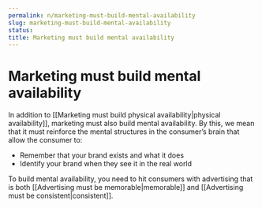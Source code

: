 ```yaml
---
permalink: n/marketing-must-build-mental-availability
slug: marketing-must-build-mental-availability
status: 
title: Marketing must build mental availability
---
```

# Marketing must build mental availability

In addition to [[Marketing must build physical availability|physical availability]], marketing must also build mental availability. By this, we mean that it must reinforce the mental structures in the consumer’s brain that allow the consumer to:

- Remember that your brand exists and what it does
- Identify your brand when they see it in the real world

To build mental availability, you need to hit consumers with advertising that is both [[Advertising must be memorable|memorable]] and [[Advertising must be consistent|consistent]].
